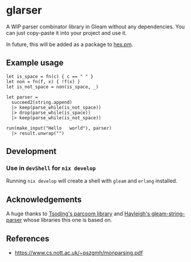 # glarser

A WIP parser combinator library in Gleam without any dependencies. You can just
copy-paste it into your project and use it.

In future, this will be added as a package to [hex.pm](https://hex.pm/).

## Example usage

```gleam
let is_space = fn(c) { c == " " }
let non = fn(f, x) { !f(x) }
let is_not_space = non(is_space, _)

let parser =
  succeed2(string.append)
  |> keep(parse_while(is_not_space))
  |> drop(parse_while(is_space))
  |> keep(parse_while(is_not_space))

run(make_input("Hello   world"), parser)
  |> result.unwrap("")
```

## Development

### Use in `devShell` for `nix develop`

Running `nix develop` will create a shell with `gleam` and `erlang` installed.

## Acknowledgements

A huge thanks to [Tsoding's parcoom library](https://github.com/tsoding/parcoom) and
[Hayleigh's gleam-string-parser](https://github.com/hayleigh-dot-dev/gleam-string-parser)
whose libraries this one is based on.

## References

- https://www.cs.nott.ac.uk/~pszgmh/monparsing.pdf

